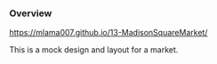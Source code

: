 ### Overview
https://mlama007.github.io/13-MadisonSquareMarket/

This is a mock design and layout for a market.

